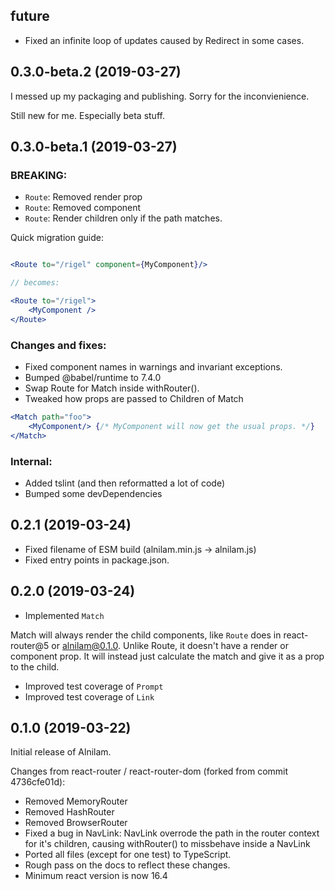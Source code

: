 ## future

* Fixed an infinite loop of updates caused by Redirect in some cases.

## 0.3.0-beta.2 (2019-03-27)

I messed up my packaging and publishing. Sorry for the inconvienience.

Still new for me. Especially beta stuff.

## 0.3.0-beta.1 (2019-03-27)

### BREAKING:

* ```Route```: Removed render prop
* ```Route```: Removed component
* ```Route```: Render children only if the path matches.

Quick migration guide:

```jsx

<Route to="/rigel" component={MyComponent}/>

// becomes:

<Route to="/rigel">
	<MyComponent />
</Route>
```

### Changes and fixes:

* Fixed component names in warnings and invariant exceptions.
* Bumped @babel/runtime to 7.4.0
* Swap Route for Match inside withRouter().
* Tweaked how props are passed to Children of Match


```jsx
<Match path="foo">
	<MyComponent/> {/* MyComponent will now get the usual props. */}
</Match>
```


### Internal:

* Added tslint (and then reformatted a lot of code)
* Bumped some devDependencies

## 0.2.1 (2019-03-24)

* Fixed filename of ESM build (alnilam.min.js -> alnilam.js)
* Fixed entry points in package.json.

## 0.2.0 (2019-03-24)

* Implemented ```Match```

Match will always render the child components, like ```Route``` does in react-router@5 or alnilam@0.1.0. Unlike Route, it doesn't have a
render or component prop. It will instead just calculate the match and give it as a prop to the child.

* Improved test coverage of ```Prompt```
* Improved test coverage of ```Link```

## 0.1.0 (2019-03-22)

Initial release of Alnilam.

Changes from react-router / react-router-dom (forked from commit 4736cfe01d):

* Removed MemoryRouter
* Removed HashRouter
* Removed BrowserRouter
* Fixed a bug in NavLink: NavLink overrode the path in the router context for it's children, causing withRouter() to missbehave inside a NavLink
* Ported all files (except for one test) to TypeScript.
* Rough pass on the docs to reflect these changes.
* Minimum react version is now 16.4